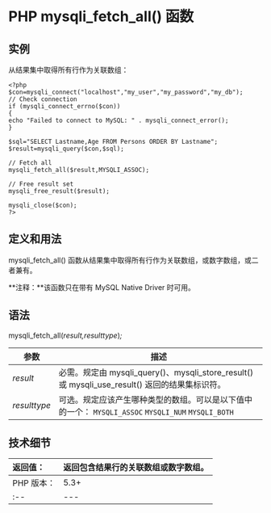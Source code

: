 # PHP mysqli_fetch_all() 函数



## 实例

从结果集中取得所有行作为关联数组：

```
<?php
$con=mysqli_connect("localhost","my_user","my_password","my_db");
// Check connection
if (mysqli_connect_errno($con))
{
echo "Failed to connect to MySQL: " . mysqli_connect_error();
}

$sql="SELECT Lastname,Age FROM Persons ORDER BY Lastname";
$result=mysqli_query($con,$sql);

// Fetch all
mysqli_fetch_all($result,MYSQLI_ASSOC);

// Free result set
mysqli_free_result($result);

mysqli_close($con);
?>
```

## 定义和用法

mysqli_fetch_all() 函数从结果集中取得所有行作为关联数组，或数字数组，或二者兼有。

**注释：**该函数只在带有 MySQL Native Driver 时可用。

## 语法

mysqli_fetch_all(_result,resulttype_)_;_

| 参数 | 描述 |
| --- | --- |
| _result_ | 必需。规定由 mysqli_query()、mysqli_store_result() 或 mysqli_use_result() 返回的结果集标识符。 |
| _resulttype_ | 可选。规定应该产生哪种类型的数组。可以是以下值中的一个：   `MYSQLI_ASSOC`   `MYSQLI_NUM`   `MYSQLI_BOTH` |

## 技术细节

| 返回值： | 返回包含结果行的关联数组或数字数组。 |
| :-- | --- |
| PHP 版本： | 5.3+ |
| :-- | --- |
